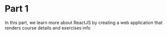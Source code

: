 # Part 1

In this part, we learn more about ReactJS by creating a web application that renders course details and exercises info